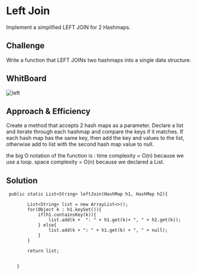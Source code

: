 # Left Join

Implement a simplified LEFT JOIN for 2 Hashmaps.

## Challenge

Write a function that LEFT JOINs two hashmaps into a single data structure.


## WhitBoard
 
![left](https://i.imgur.com/NjrhmK7.jpeg)

## Approach & Efficiency

Create a method that accepts 2 hash maps as a parameter. Declare a list and iterate through each hashmap and compare
the keys if it matches. If each hash map has the same key, then add the key and values to the list, otherwise add to
list with the second hash map value to null.

the big O notation of the function is : time complexity = O(n) because we use a loop. space complexity = O(n) because we declared a List.

## Solution

````
 public static List<String> leftJoin(HashMap h1, HashMap h2){

        List<String> list = new ArrayList<>();
        for(Object k : h1.keySet()){
            if(h1.containsKey(k)){
                list.add(k +  ": " + h1.get(k)+ ", " + h2.get(k));
            } else{
                list.add(k + ": " + h1.get(k) + ", " + null);
            }
        }

        return list;


    }
````





